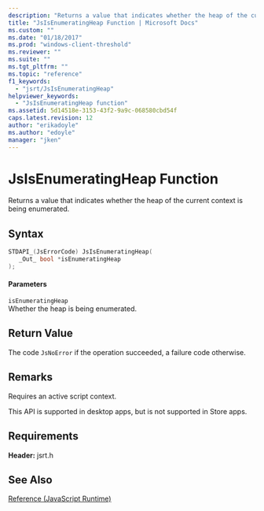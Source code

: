 ```yaml
---
description: "Returns a value that indicates whether the heap of the current context is being enumerated."
title: "JsIsEnumeratingHeap Function | Microsoft Docs"
ms.custom: ""
ms.date: "01/18/2017"
ms.prod: "windows-client-threshold"
ms.reviewer: ""
ms.suite: ""
ms.tgt_pltfrm: ""
ms.topic: "reference"
f1_keywords: 
  - "jsrt/JsIsEnumeratingHeap"
helpviewer_keywords: 
  - "JsIsEnumeratingHeap function"
ms.assetid: 5d14518e-3153-43f2-9a9c-068580cbd54f
caps.latest.revision: 12
author: "erikadoyle"
ms.author: "edoyle"
manager: "jken"
---
```

# JsIsEnumeratingHeap Function
Returns a value that indicates whether the heap of the current context is being enumerated.  
  
## Syntax  
  
```cpp  
STDAPI_(JsErrorCode) JsIsEnumeratingHeap(  
   _Out_ bool *isEnumeratingHeap  
);  
```  
  
#### Parameters  
 `isEnumeratingHeap`  
 Whether the heap is being enumerated.  
  
## Return Value  
 The code `JsNoError` if the operation succeeded, a failure code otherwise.  
  
## Remarks  
 Requires an active script context.  
  
 This API is supported in desktop apps, but is not supported in Store apps.  
  
## Requirements  
 **Header:** jsrt.h  
  
## See Also  
 [Reference (JavaScript Runtime)](../chakra-hosting/reference-javascript-runtime.md)